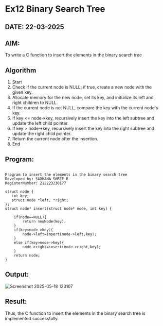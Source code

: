 # Ex12 Binary Search Tree
## DATE: 22-03-2025
## AIM:
To write a C function to insert the elements in the binary search tree

## Algorithm
1. Start
2. Check if the current node is NULL; if true, create a new node with the given key.
3. Allocate memory for the new node, set its key, and initialize its left and right children to NULL.
4. If the current node is not NULL, compare the key with the current node's key.
5. If key <= node->key, recursively insert the key into the left subtree and update the left child pointer.
6. If key > node->key, recursively insert the key into the right subtree and update the right child pointer.
7. Return the current node after the insertion.
8. End
   

## Program:
```

Program to insert the elements in the binary search tree
Developed by: SADHANA SHREE B 
RegisterNumber: 212223230177 

struct node {
   int key;
   struct node *left, *right;
};
struct node* insert(struct node* node, int key) {
    
    if(node==NULL){
        return newNode(key);
    }
    if(key<node->key){
        node->left=insert(node->left,key);
    }
    else if(key>node->key){
        node->right=insert(node->right,key);
    }
    return node;
}

```

## Output:

![Screenshot 2025-05-18 123107](https://github.com/user-attachments/assets/34f59345-1fe8-445f-823f-9ca82a62203a)


## Result:
Thus, the C function to insert the elements in the binary search tree is implemented successfully.
